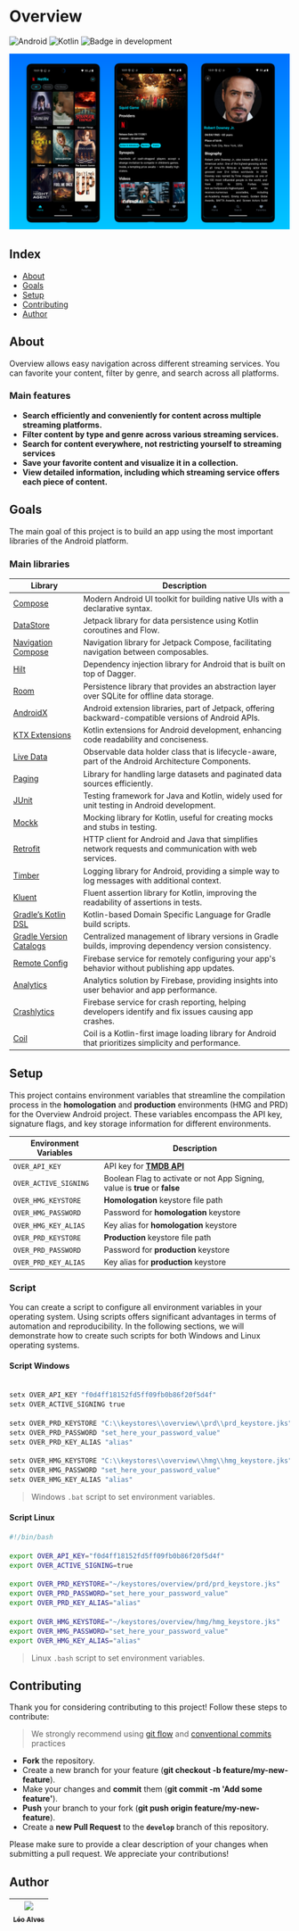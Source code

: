 # Overview

![Android](https://img.shields.io/badge/Android-3DDC84?style=for-the-badge&logo=android&logoColor=white)
![Kotlin](https://img.shields.io/badge/kotlin-%237F52FF.svg?style=for-the-badge&logo=kotlin&logoColor=white)
![Badge in development](http://img.shields.io/static/v1?label=STATUS&message=IN%20DEVELOPMENT&color=GREEN&style=for-the-badge)


<img src="docs/img/github_readme.png" />

## Index
<!--index-->
- [About](#about)
- [Goals](#goals)
- [Setup](#setup)
- [Contributing](#contributing)
- [Author](#author)

## About

Overview allows easy navigation across different streaming services. You can favorite your content, filter by genre, and search across all platforms.

### Main features

- **Search efficiently and conveniently for content across multiple streaming platforms.**  
- **Filter content by type and genre across various streaming services.**  
- **Search for content everywhere, not restricting yourself to streaming services**  
- **Save your favorite content and visualize it in a collection.**  
- **View detailed information, including which streaming service offers each piece of content.**


## Goals

The main goal of this project is to build an app using the most important libraries of the Android platform.

### Main libraries

| **Library**                   | **Description**                                                                                        |
|-------------------------------|--------------------------------------------------------------------------------------------------------|
| [Compose][1]                  | Modern Android UI toolkit for building native UIs with a declarative syntax.                           |
| [DataStore][2]                | Jetpack library for data persistence using Kotlin coroutines and Flow.                                 |
| [Navigation Compose][3]       | Navigation library for Jetpack Compose, facilitating navigation between composables.                   |
| [Hilt][4]                     | Dependency injection library for Android that is built on top of Dagger.                               |
| [Room][5]                     | Persistence library that provides an abstraction layer over SQLite for offline data storage.           |
| [AndroidX][6]                 | Android extension libraries, part of Jetpack, offering backward-compatible versions of Android APIs.   |
| [KTX Extensions][7]           | Kotlin extensions for Android development, enhancing code readability and conciseness.                 |
| [Live Data][8]                | Observable data holder class that is lifecycle-aware, part of the Android Architecture Components.     |
| [Paging][9]                   | Library for handling large datasets and paginated data sources efficiently.                            |
| [JUnit][10]                   | Testing framework for Java and Kotlin, widely used for unit testing in Android development.            |
| [Mockk][11]                   | Mocking library for Kotlin, useful for creating mocks and stubs in testing.                            |
| [Retrofit][12]                | HTTP client for Android and Java that simplifies network requests and communication with web services. |
| [Timber][13]                  | Logging library for Android, providing a simple way to log messages with additional context.           |
| [Kluent][14]                  | Fluent assertion library for Kotlin, improving the readability of assertions in tests.                 |
| [Gradle’s Kotlin DSL][15]     | Kotlin-based Domain Specific Language for Gradle build scripts.                                        |
| [Gradle Version Catalogs][16] | Centralized management of library versions in Gradle builds, improving dependency version consistency. |
| [Remote Config][17]           | Firebase service for remotely configuring your app's behavior without publishing app updates.          |
| [Analytics][18]               | Analytics solution by Firebase, providing insights into user behavior and app performance.             |
| [Crashlytics][19]             | Firebase service for crash reporting, helping developers identify and fix issues causing app crashes.  |
| [Coil][20]                    | Coil is a Kotlin-first image loading library for Android that prioritizes simplicity and performance.  | 

<!--Jetpack links-->

[1]: https://developer.android.com/jetpack/compose?hl=en

[2]: https://developer.android.com/topic/libraries/architecture/datastore?hl=en

[3]: https://developer.android.com/jetpack/compose/navigation?hl=en

[4]: https://developer.android.com/training/dependency-injection/hilt-android?hl=en

[5]: https://developer.android.com/training/data-storage/room?hl=en

[6]: https://developer.android.com/jetpack/androidx?hl=en

[7]: https://developer.android.com/kotlin/ktx?hl=en

[8]: https://developer.android.com/topic/libraries/architecture/livedata?hl=en

[9]: https://developer.android.com/topic/libraries/architecture/paging/v3-overview?hl=en
<!--Third Part library links-->

[10]: https://junit.org/junit4/

[11]: https://mockk.io/

[12]: https://square.github.io/retrofit/

[13]: https://github.com/JakeWharton/timber

[14]: https://github.com/MarkusAmshove/Kluent

[15]: https://docs.gradle.org/current/userguide/kotlin_dsl.html#kotlin_dsl

[16]: https://developer.android.com/build/migrate-to-catalogs?hl=en
<!--Firebase library links-->

[17]: https://firebase.google.com/docs/remote-config

[18]: https://firebase.google.com/docs/analytics

[19]: https://firebase.google.com/docs/crashlytics

[20]: https://github.com/coil-kt/coil

## Setup

This project contains environment variables that streamline the compilation process in the 
**homologation** and **production** environments (HMG and PRD) for the Overview Android project.
These variables encompass the API key, signature flags, and key storage information for different
environments.

| Environment Variables | Description                                                                 |
|-----------------------|-----------------------------------------------------------------------------|
| `OVER_API_KEY`        | API key for [**TMDB API**][50]                                              |
| `OVER_ACTIVE_SIGNING` | Boolean Flag to activate or not App Signing, value is **true** or **false** |
| `OVER_HMG_KEYSTORE`   | **Homologation** keystore file path                                         |
| `OVER_HMG_PASSWORD`   | Password for **homologation** keystore                                      |
| `OVER_HMG_KEY_ALIAS`  | Key alias for **homologation** keystore                                     |
| `OVER_PRD_KEYSTORE`   | **Production** keystore file path                                           |
| `OVER_PRD_PASSWORD`   | Password for **production** keystore                                        |
| `OVER_PRD_KEY_ALIAS`  | Key alias for **production** keystore                                       |

[50]: https://developers.themoviedb.org/3/getting-started/introduction

### Script

You can create a script to configure all environment variables in your operating system. Using scripts offers significant advantages in terms of automation and reproducibility.
In the following sections, we will demonstrate how to create such scripts for both Windows and Linux operating systems.

#### Script Windows

```bat

setx OVER_API_KEY "f0d4ff18152fd5ff09fb0b86f20f5d4f"
setx OVER_ACTIVE_SIGNING true

setx OVER_PRD_KEYSTORE "C:\\keystores\\overview\\prd\\prd_keystore.jks"
setx OVER_PRD_PASSWORD "set_here_your_password_value"
setx OVER_PRD_KEY_ALIAS "alias"

setx OVER_HMG_KEYSTORE "C:\\keystores\\overview\\hmg\\hmg_keystore.jks"
setx OVER_HMG_PASSWORD "set_here_your_password_value"
setx OVER_HMG_KEY_ALIAS "alias"

```
> Windows `.bat` script to set environment variables.

#### Script Linux

```bash
#!/bin/bash

export OVER_API_KEY="f0d4ff18152fd5ff09fb0b86f20f5d4f"
export OVER_ACTIVE_SIGNING=true

export OVER_PRD_KEYSTORE="~/keystores/overview/prd/prd_keystore.jks"
export OVER_PRD_PASSWORD="set_here_your_password_value"
export OVER_PRD_KEY_ALIAS="alias"

export OVER_HMG_KEYSTORE="~/keystores/overview/hmg/hmg_keystore.jks"
export OVER_HMG_PASSWORD="set_here_your_password_value"
export OVER_HMG_KEY_ALIAS="alias"

```

> Linux `.bash` script to set environment variables.

## Contributing

Thank you for considering contributing to this project! Follow these steps to contribute:

> We strongly recommend using [git flow](https://nvie.com/posts/a-successful-git-branching-model/)
> and [conventional commits](https://www.conventionalcommits.org/en/v1.0.0/) practices

- **Fork** the repository.
- Create a new branch for your feature (__git checkout -b feature/my-new-feature__).
- Make your changes and **commit** them (__git commit -m 'Add some feature'__).
- **Push** your branch to your fork (__git push origin feature/my-new-feature__).
- Create a **new Pull Request** to the **`develop`** branch of this repository.

Please make sure to provide a clear description of your changes when submitting a pull request. We
appreciate your contributions!

## Author

| [<img loading="lazy" src="https://avatars.githubusercontent.com/u/13922796?v=4" width=115><br><sub>Léo Alves</sub>](https://github.com/leoallvez) |
|:-------------------------------------------------------------------------------------------------------------------------------------------------:|
